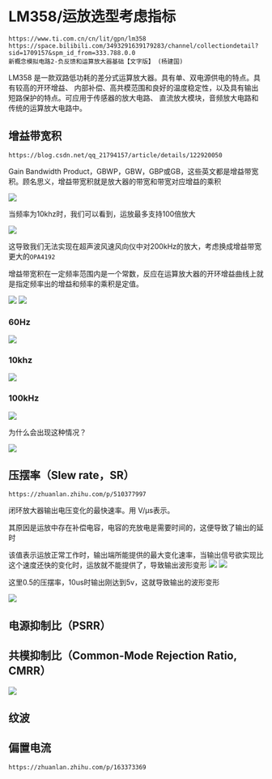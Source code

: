 # LM358/运放选型考虑指标

    https://www.ti.com.cn/cn/lit/gpn/lm358
    https://space.bilibili.com/3493291639179283/channel/collectiondetail?sid=1709157&spm_id_from=333.788.0.0
    新概念模拟电路2-负反馈和运算放大器基础【文字版】 (杨建国)
LM358 是一款双路低功耗的差分式运算放大器。具有单、双电源供电的特点。具有较高的开环增益、
内部补偿、高共模范围和良好的温度稳定性，以及具有输出短路保护的特点。可应用于传感器的放大电路、
直流放大模块，音频放大电路和传统的运算放大电路中。

## 增益带宽积
    https://blog.csdn.net/qq_21794157/article/details/122920050
Gain Bandwidth Product，GBWP，GBW，GBP或GB，这些英文都是增益带宽积。顾名思义，增益带宽积就是放大器的带宽和带宽对应增益的乘积

![](/picture/11/img_6.png)

当频率为10khz时，我们可以看到，运放最多支持100倍放大

![](/picture/11/img_7.png)

这导致我们无法实现在超声波风速风向仪中对200kHz的放大，考虑换成增益带宽更大的`OPA4192`

增益带宽积在一定频率范围内是一个常数，反应在运算放大器的开环增益曲线上就是指定频率出的增益和频率的乘积是定值。

![](/picture/11/img_11.png)
![](/picture/11/img_8.png)
### 60Hz
![](/picture/11/img_12.png)
### 10khz
![](/picture/11/img_13.png)
### 100kHz
![](/picture/11/img_14.png)

为什么会出现这种情况？

![](/picture/11/img_15.png)

## 压摆率（Slew rate，SR）
    https://zhuanlan.zhihu.com/p/510377997
闭环放大器输出电压变化的最快速率。用 V/μs表示。

其原因是运放中存在补偿电容，电容的充放电是需要时间的，这便导致了输出的延时

该值表示运放正常工作时，输出端所能提供的最大变化速率，当输出信号欲实现比这个速度还快的变化时，运放就不能提供了，导致输出波形变形
![](/picture/11/img_9.png)
![](/picture/11/img_16.png)

这里0.5的压摆率，10us时输出刚达到5v，这就导致输出的波形变形

![](/picture/11/img_10.png)

## 电源抑制比（PSRR）

## 共模抑制比（Common-Mode Rejection Ratio, CMRR）
![](/picture/11/img_17.png)

## 纹波

## 偏置电流
    https://zhuanlan.zhihu.com/p/163373369

